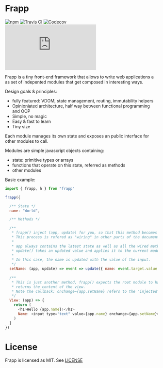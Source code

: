 # Frapp
[![npm](https://img.shields.io/npm/v/frapp.svg)](http://npm.im/frapp)
[![Travis CI](https://img.shields.io/travis/hyperstart/frapp/master.svg)](https://travis-ci.org/hyperstart/frapp)
[![Codecov](https://img.shields.io/codecov/c/github/hyperstart/frapp/master.svg)](https://codecov.io/gh/hyperstart/frapp)
[![gzip size](http://img.badgesize.io/https://unpkg.com/frapp/dist/frapp.min.js?compression=gzip)](https://unpkg.com/frapp/dist/frapp.min.js)


Frapp is a tiny front-end framework that allows to write web applications a as set of indepented modules that get composed in interesting ways.

Design goals & principles:
 - fully featured: VDOM, state management, routing, immutability helpers
 - Opinioniated architecture, half way between functional programming and OOP
 - Simple, no magic
 - Easy & fast to learn
 - Tiny size

Each module manages its own state and exposes an public interface for other modules to call.

Modules are simple javascript objects containing:
 - state: primitive types or arrays
 - functions that operate on this state, referred as methods
 - other modules

Basic example:
```javascript
import { frapp, h } from "frapp"

frapp({

  /** State */
  name: "World",

  /** Methods */

  /**
   * frapp() inject (app, update) for you, so that this method becomes (event) => { ... } when accessed by other methods.
   * This process is refered as "wiring" in other parts of the documentation.
   * 
   * app always contains the latest state as well as all the wired methods.
   * update() takes an updated value and applies it to the current module (it may update state, methods or even modules!).
   * 
   * In this case, the name is updated with the value of the input.
   */
  setName: (app, update) => event => update({ name: event.target.value })
  
  /**
   * This is just another method, frapp() expects the root module to have a View() method that
   * returns the content of the view.
   * Note the callback: onchange={app.setName} refers to the "injected" 
   */
  View: (app) => {
    return (
      <h1>Hello {app.name}!</h1>
      Name: <input type="text" value={app.name} onchange={app.setName}>
    )
  }
})
```

# License

Frapp is licensed as MIT. See [LICENSE](./LICENSE) 